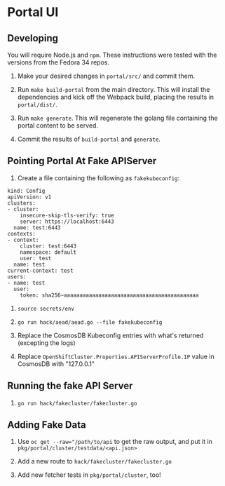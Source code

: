 # Portal UI

## Developing

You will require Node.js and `npm`. These instructions were tested with the versions from the Fedora 34 repos.

1. Make your desired changes in `portal/src/` and commit them.

1. Run `make build-portal` from the main directory. This will install the dependencies and kick off the Webpack build, placing the results in `portal/dist/`.

1. Run `make generate`. This will regenerate the golang file containing the portal content to be served.

1. Commit the results of `build-portal` and `generate`.

## Pointing Portal At Fake APIServer

1. Create a file containing the following as `fakekubeconfig`:

```
kind: Config
apiVersion: v1
clusters:
- cluster:
    insecure-skip-tls-verify: true
    server: https://localhost:6443
  name: test:6443
contexts:
- context:
    cluster: test:6443
    namespace: default
    user: test
  name: test
current-context: test
users:
- name: test
  user:
    token: sha256~aaaaaaaaaaaaaaaaaaaaaaaaaaaaaaaaaaaaaaaaaaa
```

1. `source secrets/env`

1. `go run hack/aead/aead.go --file fakekubeconfig`

1. Replace the CosmosDB Kubeconfig entries with what's returned (excepting the logs)

1. Replace `OpenShiftCluster.Properties.APIServerProfile.IP` value in CosmosDB with "127.0.0.1"

## Running the fake API Server

1. `go run hack/fakecluster/fakecluster.go`

## Adding Fake Data

1. Use `oc get --raw="/path/to/api` to get the raw output, and put it in `pkg/portal/cluster/testdata/<api.json>`

1. Add a new route to `hack/fakecluster/fakecluster.go`

1. Add new fetcher tests in `pkg/portal/cluster`, too!
